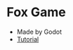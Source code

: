 # Fox Game
- Made by Godot
- [Tutorial](https://merxon22.github.io/GodotArchive/zh/posts/beginner_2d/)
